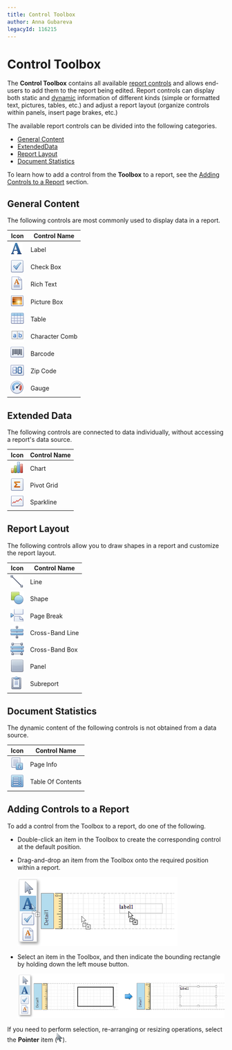 ```yaml
---
title: Control Toolbox
author: Anna Gubareva
legacyId: 116215
---
```

# Control Toolbox
The **Control Toolbox** contains all available [report controls](../report-elements/report-controls.md) and allows end-users to add them to the report being edited. Report controls can display both static and [dynamic](../creating-reports/providing-data/binding-report-controls-to-data.md) information of different kinds (simple or formatted text, pictures, tables, etc.) and adjust a report layout (organize controls within panels, insert page brakes, etc.)

The available report controls can be divided into the following categories.
* [General Content](#generalcontent)
* [ExtendedData](#extendeddata)
* [Report Layout](#reportlayout)
* [Document Statistics](#documentstatistics)

To learn how to add a control from the **Toolbox** to a report, see the [Adding Controls to a Report](#addingcontrols) section.

<a name="generalcontent"/>

## General Content
The following controls are most commonly used to display data in a report.

| Icon | Control Name |
|---|---|
| ![icon-large-label-report-controls](../../../../images/img22802.png) | Label |
| ![icon-large-check-box-report-controls](../../../../images/img22803.png) | Check Box |
| ![icon-large-rich-text-report-controls](../../../../images/img22804.png) | Rich Text |
| ![icon-large-picture-box-report-controls](../../../../images/img22805.png) | Picture Box |
| ![icon-large-table-report-controls](../../../../images/img22807.png) | Table |
| ![icon-large-cellular-label-report-controls](../../../../images/img124827.png) | Character Comb |
| ![icon-large-bar-code-report-controls](../../../../images/img22810.png) | Barcode |
| ![icon-large-zip-code-report-controls](../../../../images/img22811.png) | Zip Code |
| ![icon-large-gauge-report-controls](../../../../images/img23177.png) | Gauge |

<a name="extendeddata"/>

## Extended Data
The following controls are connected to data individually, without accessing a report's data source.

| Icon | Control Name |
|---|---|
| ![icon-large-chart-report-controls](../../../../images/img22812.png) | Chart |
| ![icon-large-pivot-grid-report-controls](../../../../images/img22814.png) | Pivot Grid |
| ![icon-large-sparkline-report-controls](../../../../images/img22813.png) | Sparkline |

<a name="reportlayout"/>

## Report Layout
The following controls allow you to draw shapes in a report and customize the report layout.

| Icon | Control Name |
|---|---|
| ![icon-large-line-report-controls](../../../../images/img22808.png) | Line |
| ![icon-large-shape-report-controls](../../../../images/img22809.png) | Shape |
| ![icon-large-page-breaki-report-controls](../../../../images/img22818.png) | Page Break |
| ![icon-large-cross-band-line-report-controls](../../../../images/img22819.png) | Cross-Band Line |
| ![icon-large-cross-band-box-report-controls](../../../../images/img22820.png) | Cross-Band Box |
| ![icon-large-panel-report-controls](../../../../images/img22806.png) | Panel |
| ![icon-large-subreport-report-controls](../../../../images/img22815.png) | Subreport |

<a name="documentstatistics"/>

## Document Statistics
The dynamic content of the following controls is not obtained from a data source.

| Icon | Control Name |
|---|---|
| ![icon-large-page-info-report-controls](../../../../images/img22817.png) | Page Info |
| ![icon-large-table-of-content-report-controls](../../../../images/img22816.png) | Table Of Contents |

<a name="addingcontrols"/>

## Adding Controls to a Report
To add a control from the Toolbox to a report, do one of the following.
* Double-click an item in the Toolbox to create the corresponding control at the default position.
* Drag-and-drop an item from the Toolbox onto the required position within a report.
	
	![WPFDesigner_DragAndDropItemFromToolbox](../../../../images/img120304.png)
* Select an item in the Toolbox, and then indicate the bounding rectangle by holding down the left mouse button. 
	
	![WPFDesigner_AddingItemFromToolbox](../../../../images/img120305.png)

If you need to perform selection, re-arranging or resizing operations, select the **Pointer** item (![RD_Toolbox_1](../../../../images/img9152.png)).